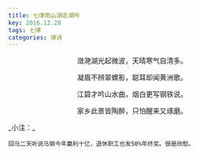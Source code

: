 ```yaml
---
title: 七律雨山湖走湖吟
key: 2016.12.28
tags: 七律
categories: 律诗
---
```


<p align="center">潋滟湖光起微波，天晴寒气自清多。
</p>
<p align="center">凝眉不辨翠螺影，聪耳却闻黄洲歌。
</p>
<p align="center">江碧才吟山水曲，烟白更写钢铁说。
</p>
<p align="center">家乡此景皆陶醉，只怕醒来又琢磨。
</p>
_小注：_

```
回马二天听说马钢今年赢利十亿，退休职工也发50%年终奖。很是欣慰。
```